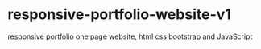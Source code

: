 # responsive-portfolio-website-v1
responsive portfolio one page website, html css bootstrap and JavaScript 
